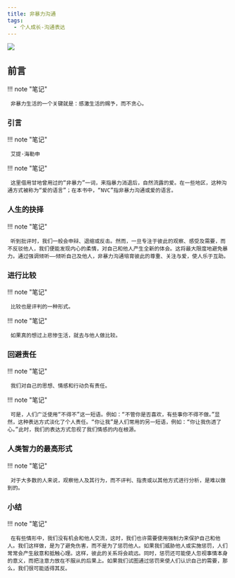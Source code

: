 ```yaml
---
title: 非暴力沟通
tags:
  - 个人成长-沟通表达
---
```


![](https://wfqqreader-1252317822.image.myqcloud.com/cover/239/856239/t7_856239.jpg)


## 前言




!!! note "笔记"

	 非暴力生活的一个关键就是：感激生活的赐予，而不贪心。 


### 引言




!!! note "笔记"

	 艾提·海勒申 


!!! note "笔记"

	 这里借用甘地曾用过的“非暴力”一词，来指暴力消退后，自然流露的爱。在一些地区，这种沟通方式被称为“爱的语言”；在本书中，“NVC”指非暴力沟通或爱的语言。
 


### 人生的抉择




!!! note "笔记"

	 听到批评时，我们一般会申辩、退缩或反击。然而，一旦专注于彼此的观察、感受及需要，而不反驳他人，我们便能发现内心的柔情，对自己和他人产生全新的体会。这将最大限度地避免暴力。通过强调倾听——倾听自己及他人，非暴力沟通培育彼此的尊重、关注与爱，使人乐于互助。
 


### 进行比较




!!! note "笔记"

	 比较也是评判的一种形式。 


!!! note "笔记"

	 如果真的想过上悲惨生活，就去与他人做比较。 


### 回避责任




!!! note "笔记"

	 我们对自己的思想、情感和行动负有责任。 


!!! note "笔记"

	 可是，人们广泛使用“不得不”这一短语。例如：“不管你是否喜欢，有些事你不得不做。”显然，这种表达方式淡化了个人责任。“你让我”是人们常用的另一短语，例如：“你让我伤透了心。”此时，我们的表达方式忽视了我们情感的内在根源。 


### 人类智力的最高形式




!!! note "笔记"

	 对于大多数的人来说，观察他人及其行为，而不评判、指责或以其他方式进行分析，是难以做到的。
 


### 小结




!!! note "笔记"

	 在有些情形中，我们没有机会和他人交流，这时，我们也许需要使用强制力来保护自己和他人。我们这样做，是为了避免伤害，而不是为了惩罚他人。如果我们威胁他人或实施惩罚，人们常常会产生敌意和抵触心理。这样，彼此的关系将会疏远。同时，惩罚还可能使人忽视事情本身的意义，而把注意力放在不服从的后果上。如果我们试图通过惩罚来使人们认识自己的需要，那么，我们很可能适得其反。
 

